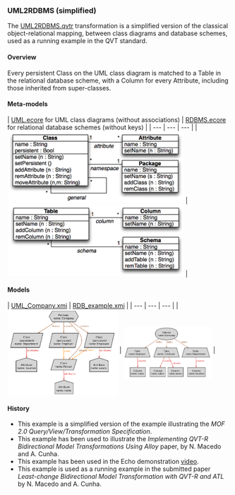 ### UML2RDBMS (simplified)
The [UML2RDBMS.qvtr](uml2rdbms_simple.qvtr) transformation is a simplified version of the classical object-relational mapping, between class diagrams and database schemes, used as a running example in the QVT standard.

#### Overview
Every persistent Class on the UML class diagram is matched to a Table in the relational database scheme, with a Column for every Attribute, including those inherited from super-classes.

#### Meta-models
| [UML.ecore](../../../metamodels/uml2rdbms_simple/UML.ecore) for UML class diagrams (without associations) | [RDBMS.ecore](../../../metamodels/uml2rdbms_simple/RDBMS.ecore) for relational database schemes (without keys) |
| --- | --- | --- |
| <img src="../../../metamodels/uml2rdbms_simple/images/UML_metamodel.png" alt="UML metamodel" width="400px"> | <img src="../../../metamodels/uml2rdbms_simple/images/RDB_metamodel.png" alt="RDBMS metamodel" width="400px"> |

#### Models
| [UML_Company.xmi](../../../models/uml2rdbms_simple/UML_Company.xmi) | [RDB_example.xmi](../../../models/uml2rdbms_simple/RDB_Company.xmi) |
| --- | --- | --- |
| <img src="../../../models/uml2rdbms_simple/images/UML_Company.png" alt="HSM model" width="250px" align="middle"/> | <img src="../../../models/uml2rdbms_simple/images/RDB_Company.png" alt="NHSM model" width="200px" align="middle"/> |


#### History
* This example is a simplified version of the example illustrating the *MOF 2.0 Query/View/Transformation Specification*.
* This example has been used to illustrate the *Implementing QVT-R Bidirectional Model Transformations Using Alloy* paper, by N. Macedo and A. Cunha.
* This example has been used in the Echo demonstration [video](vimeo.com/67716977/).
* This example is used as a running example in the submitted paper *Least-change Bidirectional Model Transformation with QVT-R and ATL* by N. Macedo and A. Cunha.
